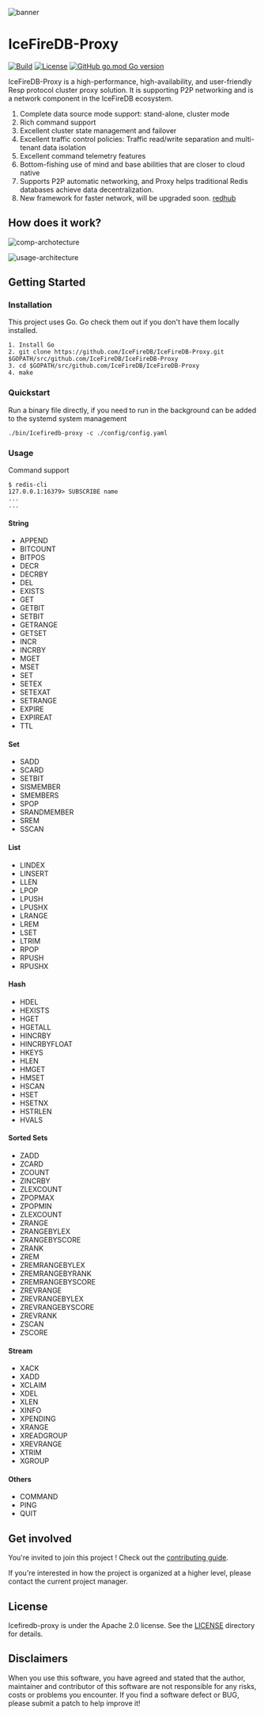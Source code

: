 ![banner](./docs/logo.png)
# IceFireDB-Proxy
[![Build](https://github.com/IceFireDB/IceFireDB-Proxy/actions/workflows/main.yml/badge.svg)](https://github.com/IceFireDB/IceFireDB-Proxy/actions/workflows/main.yml) [![License](https://img.shields.io/badge/License-Apache%202.0-blue.svg)](https://opensource.org/licenses/Apache-2.0) [![GitHub go.mod Go version](https://img.shields.io/github/go-mod/go-version/IceFireDB/IceFireDB-Proxy)](https://github.com/IceFireDB/IceFireDB-Proxy/blob/master/go.mod)

IceFireDB-Proxy is a high-performance, high-availability, and user-friendly Resp protocol cluster proxy solution. It is supporting P2P networking and is a network component in the IceFireDB ecosystem.

1. Complete data source mode support: stand-alone, cluster mode
2. Rich command support
3. Excellent cluster state management and failover
4. Excellent traffic control policies: Traffic read/write separation and multi-tenant data isolation
5. Excellent command telemetry features
6. Bottom-fishing use of mind and base abilities that are closer to cloud native
7. Supports P2P automatic networking, and Proxy helps traditional Redis databases achieve data decentralization.
8. New framework for faster network, will be upgraded soon. [redhub](https://github.com/IceFireDB/redhub)

## How does it work?

![comp-archotecture](./docs/comp-archotecture.png)

![usage-architecture](./docs/usage-architecture.png)

## Getting Started

### Installation

This project uses Go. Go check them out if you don't have them locally installed.
```text
1. Install Go
2. git clone https://github.com/IceFireDB/IceFireDB-Proxy.git $GOPATH/src/github.com/IceFireDB/IceFireDB-Proxy
3. cd $GOPATH/src/github.com/IceFireDB/IceFireDB-Proxy
4. make
```

### Quickstart

Run a binary file directly, if you need to run in the background can be added to the systemd system management
```shell
./bin/Icefiredb-proxy -c ./config/config.yaml
```

### Usage

Command support
```shell
$ redis-cli
127.0.0.1:16379> SUBSCRIBE name
...
...
```

#### String
* APPEND
* BITCOUNT
* BITPOS
* DECR
* DECRBY
* DEL
* EXISTS
* GET
* GETBIT
* SETBIT
* GETRANGE
* GETSET
* INCR
* INCRBY
* MGET
* MSET
* SET
* SETEX
* SETEXAT
* SETRANGE
* EXPIRE
* EXPIREAT
* TTL


#### Set
* SADD
* SCARD
* SETBIT
* SISMEMBER
* SMEMBERS
* SPOP
* SRANDMEMBER
* SREM
* SSCAN

#### List
* LINDEX
* LINSERT
* LLEN
* LPOP
* LPUSH
* LPUSHX
* LRANGE
* LREM
* LSET
* LTRIM
* RPOP
* RPUSH
* RPUSHX

#### Hash
* HDEL
* HEXISTS
* HGET
* HGETALL
* HINCRBY
* HINCRBYFLOAT
* HKEYS
* HLEN
* HMGET
* HMSET
* HSCAN
* HSET
* HSETNX
* HSTRLEN
* HVALS

#### Sorted Sets
* ZADD
* ZCARD
* ZCOUNT
* ZINCRBY
* ZLEXCOUNT
* ZPOPMAX
* ZPOPMIN
* ZLEXCOUNT
* ZRANGE
* ZRANGEBYLEX
* ZRANGEBYSCORE
* ZRANK
* ZREM
* ZREMRANGEBYLEX
* ZREMRANGEBYRANK
* ZREMRANGEBYSCORE
* ZREVRANGE
* ZREVRANGEBYLEX
* ZREVRANGEBYSCORE
* ZREVRANK
* ZSCAN
* ZSCORE

#### Stream
* XACK
* XADD
* XCLAIM
* XDEL
* XLEN
* XINFO
* XPENDING
* XRANGE
* XREADGROUP
* XREVRANGE
* XTRIM
* XGROUP


#### Others

* COMMAND
* PING
* QUIT

## Get involved

You're invited to join this project ! Check out the [contributing guide](./CONTRIBUTING.md).

If you're interested in how the project is organized at a higher level, please contact the current project manager.

## License
Icefiredb-proxy is under the Apache 2.0 license. See the [LICENSE](./LICENSE) directory for details.

## Disclaimers
When you use this software, you have agreed and stated that the author, maintainer and contributor of this software are not responsible for any risks, costs or problems you encounter. If you find a software defect or BUG, ​​please submit a patch to help improve it!

